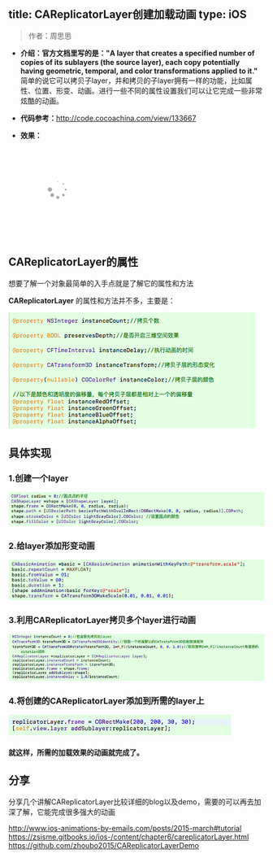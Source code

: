 title: CAReplicatorLayer创建加载动画
type: iOS
---

> 作者：周思思

* **介绍：**官方文档里写的是：**"A layer that creates a specified number of copies of its sublayers (the source layer), each copy potentially having geometric, temporal, and color transformations applied to it."**
  简单的说它可以拷贝子layer，并和拷贝的子layer拥有一样的功能，比如属性、位置、形变、动画。进行一些不同的属性设置我们可以让它完成一些非常炫酷的动画。


* **代码参考：**<http://code.cocoachina.com/view/133667>
* **效果：**

 ![img](/img/replicatorLayer/replicatorLayer1.gif)

## CAReplicatorLayer的属性

想要了解一个对象最简单的入手点就是了解它的属性和方法

**CAReplicatorLayer** 的属性和方法并不多，主要是：

![MacDown Screenshot](/img/replicatorLayer/replicatorLayer2.jpg)



## 具体实现

### 1.创建一个layer
![MacDown Screenshot](/img/replicatorLayer/replicatorLayer3.jpg)

### 2.给layer添加形变动画
![MacDown Screenshot](/img/replicatorLayer/replicatorLayer4.jpg)

### 3.利用CAReplicatorLayer拷贝多个layer进行动画
![MacDown Screenshot](/img/replicatorLayer/replicatorLayer5.jpg)

### 4.将创建的CAReplicatorLayer添加到所需的layer上
![MacDown Screenshot](/img/replicatorLayer/replicatorLayer6.jpg)

#### 就这样，所需的加载效果的动画就完成了。



## 分享
分享几个讲解CAReplicatorLayer比较详细的blog以及demo，需要的可以再去加深了解，它能完成很多强大的动画

<http://www.ios-animations-by-emails.com/posts/2015-march#tutorial>
<https://zsisme.gitbooks.io/ios-/content/chapter6/careplicatorLayer.html>
<https://github.com/zhoubo2015/CAReplicatorLayerDemo>
